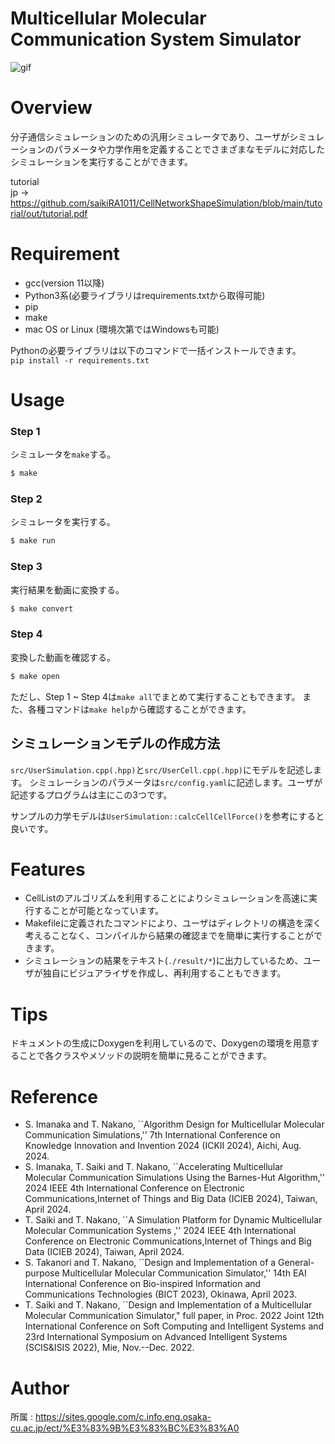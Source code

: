 # Multicellular Molecular Communication System Simulator
![gif](https://github.com/saikiRA1011/CellNetworkShapeSimulation/blob/main/readme_img/sim.gif)

# Overview
分子通信シミュレーションのための汎用シミュレータであり、ユーザがシミュレーションのパラメータや力学作用を定義することでさまざまなモデルに対応したシミュレーションを実行することができます。

tutorial  
jp -> https://github.com/saikiRA1011/CellNetworkShapeSimulation/blob/main/tutorial/out/tutorial.pdf

# Requirement
- gcc(version 11以降)
- Python3系(必要ライブラリはrequirements.txtから取得可能)
- pip
- make
- mac OS or Linux (環境次第ではWindowsも可能)

Pythonの必要ライブラリは以下のコマンドで一括インストールできます。  
`pip install -r requirements.txt`

# Usage
### Step 1
シミュレータを`make`する。  
```sh
$ make
```

### Step 2
シミュレータを実行する。  
```sh
$ make run
```

### Step 3
実行結果を動画に変換する。  
```sh
$ make convert
```

### Step 4
変換した動画を確認する。  
```sh
$ make open
```
  
  
ただし、Step 1 ~ Step 4は`make all`でまとめて実行することもできます。
また、各種コマンドは`make help`から確認することができます。

## シミュレーションモデルの作成方法
`src/UserSimulation.cpp(.hpp)`と`src/UserCell.cpp(.hpp)`にモデルを記述します。  <!-- 現在作成可能なモデルは細胞間に働く力学モデル(calcCellCellForce)のみです。   -->
シミュレーションのパラメータは`src/config.yaml`に記述します。ユーザが記述するプログラムは主にこの3つです。  
<!-- UserSimulationの親クラスはSimulationであり、ユーザが使用できる変数(つまり、publicかprotectedの変数)はcells(シミュレーション中のすべてのCellを保存したリスト)とcellList(CellListクラスのインスタンス)です。  
あるCell cの付近のすべてのCell(のポインタ)を取得したい場合は、`cellList.aroundCellList(c)`によって取得可能です。ただし、すべてのCellを力学モデルの計算対象にしたい場合は、cellsの方を利用したほうが良いです。   -->
サンプルの力学モデルは`UserSimulation::calcCellCellForce()`を参考にすると良いです。

# Features
- CellListのアルゴリズムを利用することによりシミュレーションを高速に実行することが可能となっています。  
- Makefileに定義されたコマンドにより、ユーザはディレクトリの構造を深く考えることなく、コンパイルから結果の確認までを簡単に実行することができます。  
- シミュレーションの結果をテキスト(`./result/*`)に出力しているため、ユーザが独自にビジュアライザを作成し、再利用することもできます。

# Tips
ドキュメントの生成にDoxygenを利用しているので、Doxygenの環境を用意することで各クラスやメソッドの説明を簡単に見ることができます。

# Reference
- S. Imanaka and T. Nakano, ``Algorithm Design for Multicellular Molecular Communication Simulations,'' 7th International Conference on Knowledge Innovation and Invention 2024 (ICKII 2024), Aichi, Aug. 2024.
- S. Imanaka, T. Saiki and T. Nakano, ``Accelerating Multicellular Molecular Communication Simulations Using the Barnes-Hut Algorithm,'' 2024 IEEE 4th International Conference on Electronic Communications,Internet of Things and Big Data (ICIEB 2024),  Taiwan, April 2024.
- T. Saiki and T. Nakano, ``A Simulation Platform for Dynamic Multicellular Molecular Communication Systems ,'' 2024 IEEE 4th International Conference on Electronic Communications,Internet of Things and Big Data (ICIEB 2024),  Taiwan, April 2024.
- S. Takanori and T. Nakano, ``Design and Implementation of a General-purpose Multicellular Molecular Communication Simulator,'' 14th EAI International Conference on Bio-inspired Information and Communications Technologies (BICT 2023), Okinawa, April 2023.
- T. Saiki and T. Nakano, ``Design and Implementation of a Multicellular Molecular Communication Simulator," full paper, in Proc. 2022 Joint 12th International Conference on Soft Computing and Intelligent Systems and 23rd International Symposium on Advanced Intelligent Systems (SCIS&ISIS 2022), Mie, Nov.--Dec. 2022.

# Author
所属 : https://sites.google.com/c.info.eng.osaka-cu.ac.jp/ect/%E3%83%9B%E3%83%BC%E3%83%A0
